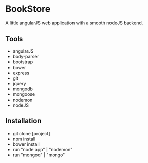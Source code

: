 # BookStore
A little angularJS web application with a smooth nodeJS backend.

## Tools
- angularJS
- body-parser
- bootstrap
- bower
- express
- git
- jquery
- mongodb
- mongoose
- nodemon
- nodeJS

## Installation
- git clone [project]
- npm install
- bower install
- run "node app" | "nodemon"
- run "mongod" | "mongo"
